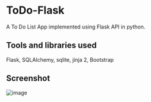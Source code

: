 # ToDo-Flask

 A To Do List App implemented using Flask API in python. 
 ## Tools and libraries used ## 
 Flask, SQLAlchemy, sqlite, jinja 2, Bootstrap
 ## Screenshot ##
![image](https://github.com/sakshamsahore2811/ToDo-Flask/assets/97463490/cc282ab8-5bea-4231-8572-9982dc5ea3c8)
